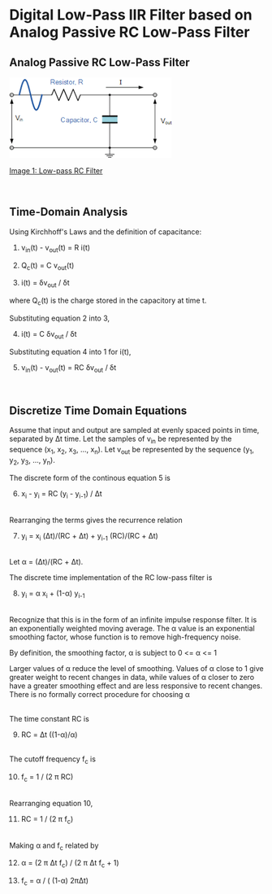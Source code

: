 # Digital Low-Pass IIR Filter based on Analog Passive RC Low-Pass Filter

## Analog Passive RC Low-Pass Filter

![RC Filter](./images/lowpass_rc_filter.png "Low-pass RC Filter")

[Image 1: Low-pass RC Filter][1]

[1]: https://www.electronics-tutorials.ws/wp-content/uploads/2013/08/fil5.gif?fit=326%2C161
<br>

## Time-Domain Analysis

Using Kirchhoff's Laws and the definition of capacitance:

1) v<sub>in</sub>(t) - v<sub>out</sub>(t) = R i(t)
2) Q<sub>c</sub>(t) = C v<sub>out</sub>(t)

3) i(t) = &delta;v<sub>out</sub> / &delta;t

where Q<sub>c</sub>(t) is the charge stored in the capacitory at time t.

Substituting equation 2 into 3,

4) i(t) = C &delta;v<sub>out</sub> / &delta;t

Substituting equation 4 into 1 for i(t),

5) v<sub>in</sub>(t) - v<sub>out</sub>(t) = RC &delta;v<sub>out</sub> / &delta;t

<br>

## Discretize Time Domain Equations

Assume that input and output are sampled at evenly spaced points in time, separated by &Delta;t time. Let the samples of v<sub>in</sub> be represented by the sequence (x<sub>1</sub>, x<sub>2</sub>, x<sub>3</sub>, ..., x<sub>n</sub>). Let v<sub>out</sub> be represented by the sequence (y<sub>1</sub>, y<sub>2</sub>, y<sub>3</sub>, ..., y<sub>n</sub>).
<br>

The discrete form of the continous equation 5 is

6) x<sub>i</sub> - y<sub>i</sub> = RC (y<sub>i</sub> - y<sub>i-1</sub>) / &Delta;t

<br>
Rearranging the terms gives the recurrence relation

7) y<sub>i</sub> = x<sub>i</sub> (&Delta;t)/(RC + &Delta;t) + y<sub>i-1</sub> (RC)/(RC + &Delta;t)

<br>
Let &alpha; = (&Delta;t)/(RC + &Delta;t).

The discrete time implementation of the RC low-pass filter is

8) y<sub>i</sub> = &alpha; x<sub>i</sub> + (1-&alpha;) y<sub>i-1</sub>

<br>
Recognize that this is in the form of an infinite impulse response filter. It is an exponentially weighted moving average. The &alpha; value is an exponential smoothing factor, whose function is to remove high-frequency noise.

By definition, the smoothing factor, &alpha; is subject to 0 <= &alpha; <= 1

Larger values of &alpha; reduce the level of smoothing. Values of &alpha; close to 1 give greater weight to recent changes in data, while values of &alpha; closer to zero have a greater smoothing effect and are less responsive to recent changes. There is no formally correct procedure for choosing &alpha; <br>
<br>

The time constant RC is 

9) RC = &Delta;t ((1-&alpha;)/&alpha;)

<br>
The cutoff frequency f<sub>c</sub> is

10) f<sub>c</sub> = 1 / (2 &pi; RC)

<br>
Rearranging equation 10,

11) RC = 1 / (2 &pi; f<sub>c</sub>)

<br>
Making &alpha; and f<sub>c</sub> related by

12) &alpha; = (2 &pi; &Delta;t f<sub>c</sub>) / (2 &pi; &Delta;t f<sub>c</sub> + 1)

13) f<sub>c</sub> = &alpha; / ( (1-&alpha;) 2&pi;&Delta;t)

